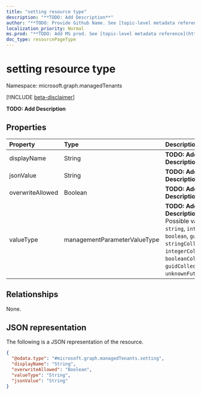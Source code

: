```yaml
---
title: "setting resource type"
description: "**TODO: Add Description**"
author: "**TODO: Provide Github Name. See [topic-level metadata reference](https://msgo.azurewebsites.net/add/document/guidelines/metadata.html#topic-level-metadata)**"
localization_priority: Normal
ms.prod: "**TODO: Add MS prod. See [topic-level metadata reference](https://msgo.azurewebsites.net/add/document/guidelines/metadata.html#topic-level-metadata)**"
doc_type: resourcePageType
---
```


# setting resource type

Namespace: microsoft.graph.managedTenants

[!INCLUDE [beta-disclaimer](../../includes/beta-disclaimer.md)]

**TODO: Add Description**

## Properties
|Property|Type|Description|
|:---|:---|:---|
|displayName|String|**TODO: Add Description**|
|jsonValue|String|**TODO: Add Description**|
|overwriteAllowed|Boolean|**TODO: Add Description**|
|valueType|managementParameterValueType|**TODO: Add Description**. Possible values are: `string`, `integer`, `boolean`, `guid`, `stringCollection`, `integerCollection`, `booleanCollection`, `guidCollection`, `unknownFutureValue`.|

## Relationships
None.

## JSON representation
The following is a JSON representation of the resource.
<!-- {
  "blockType": "resource",
  "@odata.type": "microsoft.graph.managedTenants.setting"
}
-->
``` json
{
  "@odata.type": "#microsoft.graph.managedTenants.setting",
  "displayName": "String",
  "overwriteAllowed": "Boolean",
  "valueType": "String",
  "jsonValue": "String"
}
```

